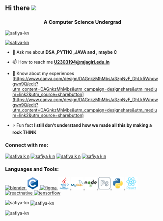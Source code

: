 ## Hi there <img src="https://media.tenor.com/AvHPuvcRU4wAAAAi/cute-penguin.gif" width="75px"> 

<h3 align="center">A Computer Science Undergrad</h3>

<p align="left"> <img src="https://komarev.com/ghpvc/?username=safiya-kn&label=Profile%20views&color=0e75b6&style=flat" alt="safiya-kn" /> </p>

<p align="left"> <a href="https://github.com/ryo-ma/github-profile-trophy"><img src="https://github-profile-trophy.vercel.app/?username=safiya-kn" alt="safiya-kn" /></a> </p>

- 💬 Ask me about **DSA ,PYTHO ,JAVA and , maybe C**

- 📫 How to reach me **U2303194@rajagiri.edu.in**

- 📄 Know about my experiences [https://www.canva.com/design/DAGnkzMhMbs/a3zpNyF_DhLk5Wnowgwn9Q/edit?utm_content=DAGnkzMhMbs&utm_campaign=designshare&utm_medium=link2&utm_source=sharebutton](https://www.canva.com/design/DAGnkzMhMbs/a3zpNyF_DhLk5Wnowgwn9Q/edit?utm_content=DAGnkzMhMbs&utm_campaign=designshare&utm_medium=link2&utm_source=sharebutton)

- ⚡ Fun fact **I still don't understand how we made all this by making a rock THINK**

<h3 align="left">Connect with me:</h3>
<p align="left">
<a href="https://linkedin.com/in/safiya k n" target="blank"><img align="center" src="https://raw.githubusercontent.com/rahuldkjain/github-profile-readme-generator/master/src/images/icons/Social/linked-in-alt.svg" alt="safiya k n" height="30" width="40" /></a>
<a href="https://instagram.com/safiya k n" target="blank"><img align="center" src="https://raw.githubusercontent.com/rahuldkjain/github-profile-readme-generator/master/src/images/icons/Social/instagram.svg" alt="safiya k n" height="30" width="40" /></a>
<a href="https://www.hackerrank.com/safiya k n" target="blank"><img align="center" src="https://raw.githubusercontent.com/rahuldkjain/github-profile-readme-generator/master/src/images/icons/Social/hackerrank.svg" alt="safiya k n" height="30" width="40" /></a>
<a href="https://www.leetcode.com/safiya k n" target="blank"><img align="center" src="https://raw.githubusercontent.com/rahuldkjain/github-profile-readme-generator/master/src/images/icons/Social/leet-code.svg" alt="safiya k n" height="30" width="40" /></a>
</p>

<h3 align="left">Languages and Tools:</h3>
<p align="left"> <a href="https://www.blender.org/" target="_blank" rel="noreferrer"> <img src="https://download.blender.org/branding/community/blender_community_badge_white.svg" alt="blender" width="40" height="40"/> </a> <a href="https://www.cprogramming.com/" target="_blank" rel="noreferrer"> <img src="https://raw.githubusercontent.com/devicons/devicon/master/icons/c/c-original.svg" alt="c" width="40" height="40"/> </a> <a href="https://www.figma.com/" target="_blank" rel="noreferrer"> <img src="https://www.vectorlogo.zone/logos/figma/figma-icon.svg" alt="figma" width="40" height="40"/> </a> <a href="https://www.java.com" target="_blank" rel="noreferrer"> <img src="https://raw.githubusercontent.com/devicons/devicon/master/icons/java/java-original.svg" alt="java" width="40" height="40"/> </a> <a href="https://www.mysql.com/" target="_blank" rel="noreferrer"> <img src="https://raw.githubusercontent.com/devicons/devicon/master/icons/mysql/mysql-original-wordmark.svg" alt="mysql" width="40" height="40"/> </a> <a href="https://nodejs.org" target="_blank" rel="noreferrer"> <img src="https://raw.githubusercontent.com/devicons/devicon/master/icons/nodejs/nodejs-original-wordmark.svg" alt="nodejs" width="40" height="40"/> </a> <a href="https://www.photoshop.com/en" target="_blank" rel="noreferrer"> <img src="https://raw.githubusercontent.com/devicons/devicon/master/icons/photoshop/photoshop-line.svg" alt="photoshop" width="40" height="40"/> </a> <a href="https://www.python.org" target="_blank" rel="noreferrer"> <img src="https://raw.githubusercontent.com/devicons/devicon/master/icons/python/python-original.svg" alt="python" width="40" height="40"/> </a> <a href="https://reactjs.org/" target="_blank" rel="noreferrer"> <img src="https://raw.githubusercontent.com/devicons/devicon/master/icons/react/react-original-wordmark.svg" alt="react" width="40" height="40"/> </a> <a href="https://reactnative.dev/" target="_blank" rel="noreferrer"> <img src="https://reactnative.dev/img/header_logo.svg" alt="reactnative" width="40" height="40"/> </a> <a href="https://www.tensorflow.org" target="_blank" rel="noreferrer"> <img src="https://www.vectorlogo.zone/logos/tensorflow/tensorflow-icon.svg" alt="tensorflow" width="40" height="40"/> </a> </p>

<p><img align="left" src="https://github-readme-stats.vercel.app/api/top-langs?username=safiya-kn&show_icons=true&locale=en&layout=compact" alt="safiya-kn" /></p>

<p>&nbsp;<img align="center" src="https://github-readme-stats.vercel.app/api?username=safiya-kn&show_icons=true&locale=en" alt="safiya-kn" /></p>

<p><img align="center" src="https://github-readme-streak-stats.herokuapp.com/?user=safiya-kn&" alt="safiya-kn" /></p>

<!---
SAFIYA-KN/SAFIYA-KN is a ✨ special ✨ repository because its `README.md` (this file) appears on your GitHub profile.
You can click the Preview link to take a look at your changes.
--->
